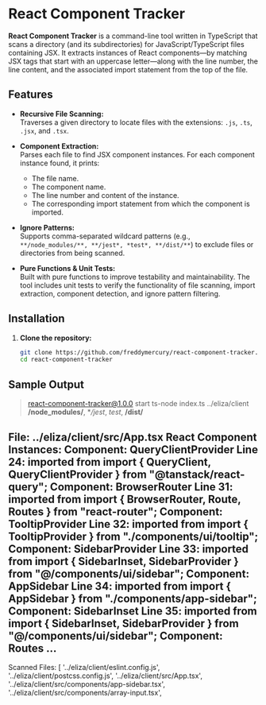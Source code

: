 # React Component Tracker

**React Component Tracker** is a command-line tool written in TypeScript that scans a directory (and its subdirectories) for JavaScript/TypeScript files containing JSX. It extracts instances of React components—by matching JSX tags that start with an uppercase letter—along with the line number, the line content, and the associated import statement from the top of the file.

## Features

- **Recursive File Scanning:**  
  Traverses a given directory to locate files with the extensions: `.js`, `.ts`, `.jsx`, and `.tsx`.

- **Component Extraction:**  
  Parses each file to find JSX component instances. For each component instance found, it prints:
  - The file name.
  - The component name.
  - The line number and content of the instance.
  - The corresponding import statement from which the component is imported.

- **Ignore Patterns:**  
  Supports comma-separated wildcard patterns (e.g., `**/node_modules/**, **/jest*, *test*, **/dist/**`) to exclude files or directories from being scanned.

- **Pure Functions & Unit Tests:**  
  Built with pure functions to improve testability and maintainability. The tool includes unit tests to verify the functionality of file scanning, import extraction, component detection, and ignore pattern filtering.

## Installation

1. **Clone the repository:**

   ```bash
   git clone https://github.com/freddymercury/react-component-tracker.git
   cd react-component-tracker


## Sample Output

> react-component-tracker@1.0.0 start
> ts-node index.ts ../eliza/client **/node_modules/**, **/jest*, *test*, **/dist/**

File: ../eliza/client/src/App.tsx
React Component Instances:
  Component: QueryClientProvider
    Line 24: <QueryClientProvider client={queryClient}>
      imported from import { QueryClient, QueryClientProvider } from "@tanstack/react-query";
  Component: BrowserRouter
    Line 31: <BrowserRouter>
      imported from import { BrowserRouter, Route, Routes } from "react-router";
  Component: TooltipProvider
    Line 32: <TooltipProvider delayDuration={0}>
      imported from import { TooltipProvider } from "./components/ui/tooltip";
  Component: SidebarProvider
    Line 33: <SidebarProvider>
      imported from import { SidebarInset, SidebarProvider } from "@/components/ui/sidebar";
  Component: AppSidebar
    Line 34: <AppSidebar />
      imported from import { AppSidebar } from "./components/app-sidebar";
  Component: SidebarInset
    Line 35: <SidebarInset>
      imported from import { SidebarInset, SidebarProvider } from "@/components/ui/sidebar";
  Component: Routes
...
--------------------
Scanned Files: [
  '../eliza/client/eslint.config.js',
  '../eliza/client/postcss.config.js',
  '../eliza/client/src/App.tsx',
  '../eliza/client/src/components/app-sidebar.tsx',
  '../eliza/client/src/components/array-input.tsx',
